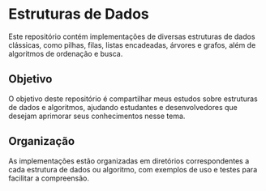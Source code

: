 # Estruturas de Dados

Este repositório contém implementações de diversas estruturas de dados clássicas, como pilhas, filas, listas encadeadas, árvores e grafos, além de algoritmos de ordenação e busca.

## Objetivo

O objetivo deste repositório é compartilhar meus estudos sobre estruturas de dados e algoritmos, ajudando estudantes e desenvolvedores que desejam aprimorar seus conhecimentos nesse tema.

## Organização

As implementações estão organizadas em diretórios correspondentes a cada estrutura de dados ou algoritmo, com exemplos de uso e testes para facilitar a compreensão.
